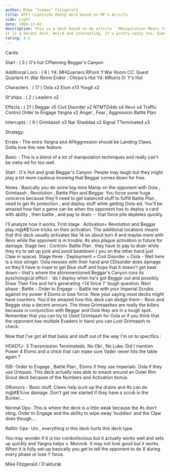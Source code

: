 ```yaml
---
author: Mike "Iceman" Fitzgerald
title: WTF? Lightside Manip deck based on MF's Article
side: Light
date: 1999-12-02
description: This is a deck based on my article ' Manipulation Means for the Lightside'.
It is a decent deck. Weird and interesting. It's pretty nasty too. Something to ponder in the closing days of Pre-ECC.
rating: 4.5
---
```

Cards: 

Start : ( 3 )
O's hut
CPlanning
Beggar's Canyon

Additional Locs : ( 8 )
Y4: MHQuarters
RPoint
Y:War Room
CC: Guest Quarters
H: War Room
Endor : Chirpa's Hut
Y4: MRuins
D: Y's Hut

Characters : ( 17 )
Oola x2
Elom x13
Yoxgit x2

St'ships : ( 2 )
Leaders x2

Effects : ( 21 )
Beggar x5
Civil Disorder x2
NTMTOdds x4
Revo x4
Traffic Control
Order to Engage
Yargna x2
Anger , Fear , Aggression
Battle Plan

Interrupts : ( 9 )
Grimtaash x3
Nar Shaddaa x2
Signal
TTerminated x3

Strategy: 

Errata - The extra Yargna and AFAggression should
be Landing Claws. Gotta love this new feature.

Basic - This is a blend of a lot of manipulation
techniques and really can't be meta-ed for too
well.

Start : O's Hut and grab Beggar's Canyon. People
may laugh but they might play a lot more cautious
knowing that Beggar comes down for free.

Notes : Basically you do some big-time Manip on the opponent with Oola , Grimtaash , Revolution ,
Battle Plan and Beggar. You force some huge concerns because they'll need to get balanced
stuff to fulfill Battle Plan , need to get #s
protection , and deploy stuff while getting Oola-ed. You'll be amazed how fast a game can be when
the opponent has to deploy a card with ability ,
then battle , and pay to drain -- that force pile
depletes quickly.

I'll analyze how it works. First stage : Activation= Revolution and Beggar play m@#$%ive tricks on their activation. The additional locations means that this deck usually activates like 14 on about turn 4 and maybe more with Revs while the opponent is in trouble. #s also plague activation in future for damage. Stage two : Control= Battle Plan ; they have to pay to drain while they try to set up junk and avoid beatdown ( you on the other hand just Claw in space). Stage three : Deployment = Civil Disorder + Oola - Well here is a nice stinger. Oola messes with their hand and CDisorder does damage so they'll have to hope to get Blue stuff and hope that it doesn't get beat down-- that's where the aforementioned Beggar's Canyon runs its pyschological effect : 'do I deploy when he's got Beggar out and possibly Draw Their Fire and he's generating +14 force ?' tough question. Next phase : Battle - Order to Engage -- Battle me with your Imperial Scrubs against my power 4 Eloms or lose force.  Now your saying most decks might have counters. You'd be amazed how this deck can dodge them-- Revo and Beggar stop a decent amount. The three Grimtaashes are really the killers because in conjunction with Beggar and Oola they are in a tough spot. Remember that you can try to Used Grimtaash for Oola or if you think that the opponent has multiple Evaders in hand you can Lost Grimtaash to check.

Now that I've got all that basis and stuff out of the way I'm on to specifics :

HDADTJ- 3 Transmission Terminateds. No Obi , No Luke. Did I mention Power 4 Eloms and a chick that can make sure Vader never hits the table again ?

ISB- Order to Engage , Battle Plan , Eloms if they use Imperials. Oola if they use Uniques. This deck actually was able to smack around an Outer Rim Scout deck because of the Numbers and Activation bonus.

ORumors - Basic stuff. Claws help suck up the drains and #s can do m@#$%ive damage. Don't get me started if they have a scrub in the Bunker...

Normal Ops- This is where the deck is a little weak because the #s don't sting. Order to Engage and the ability to wipe away 'buddies' and the Claw does though...

Ralltiir Ops- Um , everything in this deck hurts this deck type.

You may wonder if it is too comboliscious but it actually works well and sets up quickly and Yargna helps v. Monnok. It may not look good but it works. When it is fully set-up basically you get to tell the opponent to do X during every phase or lose Y force.

Mike Fitzgerald / D'akturak

